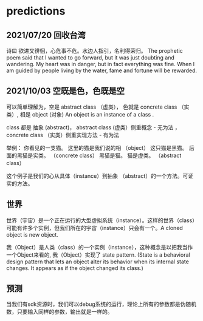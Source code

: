 # predictions

## 2021/07/20 回收台湾
诗曰 欲进又徘徊，心危事不危。水边人指引，名利得荣归。
The prophetic poem said that I wanted to go forward, but it was just doubting and wandering. My heart was in danger, but in fact everything was fine. When I am guided by people living by the water, fame and fortune will be rewarded.

## 2021/10/03 空既是色，色既是空

可以简单理解为，空是 abstract class （虚类）， 色就是 concrete class （实类）, 相是 object (对象)  An object is an instance of a class .

class 都是 抽象 (abstract)， abstract class (虚类）侧重概念 - 无为法 ， concrete class （实类）侧重实现方法 - 有为法

举例： 你看见的一支猫。  这里的猫是我们说的相  （object）
       这只猫是黑猫。   后面的黑猫是实类。    （concrete class）
       黑猫是猫。       猫是虚类。           （abstract class）
       
这个例子是我们的心从具体（instance）到抽象 （abstract）的一个方法。可证实的方法。 

## 世界

世界（宇宙）是一个正在运行的大型虚拟系统（instance）。这样的世界（class）可能有许多个实例，但我们所在的宇宙（instance）只会有一个。A cloned object is new object.

我（Object）是人类（class）的一个实例（instance），这种概念是以把我当作一个Object来看的, 我（Object）实现了 state pattern.
(State is a behavioral design pattern that lets an object alter its behavior when its internal state changes. It appears as if the object changed its class.)

## 预测

当我们有sdk资源时，我们可以debug系统的运行，理论上所有的参数都是伪随机数，只要输入同样的参数，输出就是一样的。
